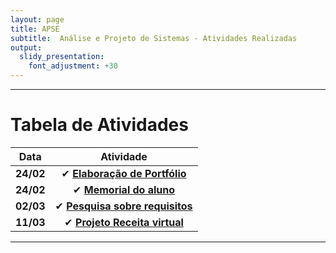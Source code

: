 ```yaml
---
layout: page
title: APSE
subtitle:  Análise e Projeto de Sistemas - Atividades Realizadas
output:
  slidy_presentation:
    font_adjustment: +30
---
```


---

# Tabela de Atividades

| **Data**    | **Atividade**      |
| ------- |:--------------------------------------------------------------------------------------------:| 
| **24/02**   | ✔ **[Elaboração de Portfólio](https://giovannafantacini.github.io/giovannafantacini.io/)**|
| **24/02**   | ✔ **[Memorial do aluno](https://giovannafantacini.github.io/giovannafantacini.io/aboutme/)**|
| **02/03**   | ✔ **[Pesquisa sobre requisitos](Atividades/Requisitos.pdf)**|
| **11/03**   | ✔ **[Projeto Receita virtual](https://docs.google.com/document/d/1tR0TCE0r5m7LUxW9XniLTwAwpHcE6Vm05SJKju-yd7s/edit?usp=sharing)**|
---
